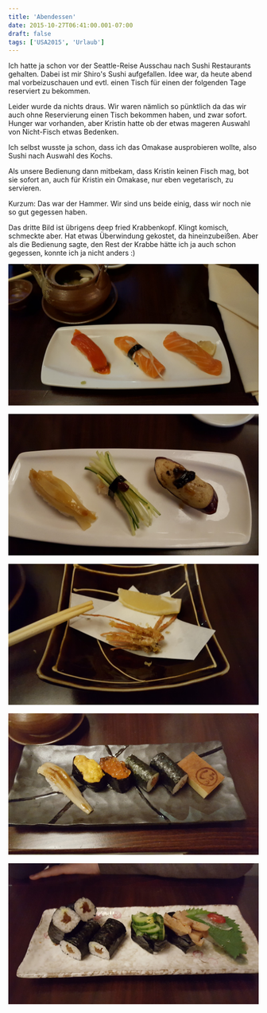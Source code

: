 ```yaml
---
title: 'Abendessen'
date: 2015-10-27T06:41:00.001-07:00
draft: false
tags: ['USA2015', 'Urlaub']
---
```


Ich hatte ja schon vor der Seattle-Reise Ausschau nach Sushi Restaurants gehalten. Dabei ist mir Shiro's Sushi aufgefallen. Idee war, da heute abend mal vorbeizuschauen und evtl. einen Tisch für einen der folgenden Tage reserviert zu bekommen.  
  
Leider wurde da nichts draus. Wir waren nämlich so pünktlich da das wir auch ohne Reservierung einen Tisch bekommen haben, und zwar sofort. Hunger war vorhanden, aber Kristin hatte ob der etwas mageren Auswahl von Nicht-Fisch etwas Bedenken.  
  
Ich selbst wusste ja schon, dass ich das Omakase ausprobieren wollte, also Sushi nach Auswahl des Kochs.  
  
Als unsere Bedienung dann mitbekam, dass Kristin keinen Fisch mag, bot sie sofort an, auch für Kristin ein Omakase, nur eben vegetarisch, zu servieren.  
  
Kurzum: Das war der Hammer. Wir sind uns beide einig, dass wir noch nie so gut gegessen haben.  
  
Das dritte Bild ist übrigens deep fried Krabbenkopf. Klingt komisch, schmeckte aber. Hat etwas Überwindung gekostet, da hineinzubeißen. Aber als die Bedienung sagte, den Rest der Krabbe hätte ich ja auch schon gegessen, konnte ich ja nicht anders :)  
  
![](/urlaub11to15-images/15/1445912058942.jpg)  
  
![](/urlaub11to15-images/15/1445912065385.jpg)  
  
![](/urlaub11to15-images/15/1445912072209.jpg)  
  
![](/urlaub11to15-images/15/1445912078043.jpg)  
  
![](/urlaub11to15-images/15/1445912082770.jpg)